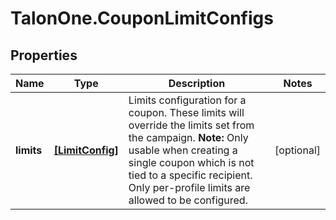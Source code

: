 # TalonOne.CouponLimitConfigs

## Properties

Name | Type | Description | Notes
------------ | ------------- | ------------- | -------------
**limits** | [**[LimitConfig]**](LimitConfig.md) | Limits configuration for a coupon. These limits will override the limits set from the campaign.  **Note:** Only usable when creating a single coupon which is not tied to a specific recipient. Only per-profile limits are allowed to be configured.  | [optional] 


